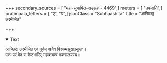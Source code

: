 +++
secondary_sources = [ "महा-सुभाषित-सङ्ग्रहः - 4469",]
meters = [ "उपजाति",]
pratimaala_letters = [ "ए", "य",]
jsonClass = "Subhaashita"
title = "आच्छिद्य लक्ष्मीमित"

+++

<details open><summary>Text</summary>

आच्छिद्य लक्ष्मीमित एव पूर्वम् अत्रैव विस्रम्भसुखप्रसुप्तः।  
एकः परं वेद स कैटभारिर् महाशयत्वं मकरालयस्य॥
</details>
